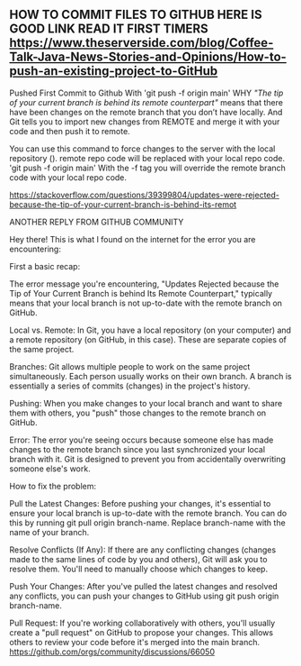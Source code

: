 HOW TO COMMIT FILES TO GITHUB HERE IS GOOD LINK READ IT FIRST TIMERS
https://www.theserverside.com/blog/Coffee-Talk-Java-News-Stories-and-Opinions/How-to-push-an-existing-project-to-GitHub
-----------------------------------------------------------------------------------------------------------------------
Pushed First Commit to Github With 'git push -f origin main' WHY
*"The tip of your current branch is behind its remote counterpart"* means that there have been changes on the remote branch that you don’t have locally. 
And Git tells you to import new changes from REMOTE and merge it with your code and then push it to remote.

You can use this command to force changes to the server with the local repository (). remote repo code will be replaced with your local repo code.
'git push -f origin main'
With the -f tag you will override the remote branch code with your local repo code.


https://stackoverflow.com/questions/39399804/updates-were-rejected-because-the-tip-of-your-current-branch-is-behind-its-remot

ANOTHER REPLY FROM GITHUB COMMUNITY

Hey there! This is what I found on the internet for the error you are encountering:

First a basic recap:

The error message you're encountering, "Updates Rejected because the Tip of Your Current Branch is behind Its Remote Counterpart," typically means that your local branch is not up-to-date with the remote branch on GitHub.

Local vs. Remote: In Git, you have a local repository (on your computer) and a remote repository (on GitHub, in this case). These are separate copies of the same project.

Branches: Git allows multiple people to work on the same project simultaneously. Each person usually works on their own branch. A branch is essentially a series of commits (changes) in the project's history.

Pushing: When you make changes to your local branch and want to share them with others, you "push" those changes to the remote branch on GitHub.

Error: The error you're seeing occurs because someone else has made changes to the remote branch since you last synchronized your local branch with it. Git is designed to prevent you from accidentally overwriting someone else's work.

How to fix the problem:

Pull the Latest Changes: Before pushing your changes, it's essential to ensure your local branch is up-to-date with the remote branch. You can do this by running git pull origin branch-name. Replace branch-name with the name of your branch.

Resolve Conflicts (If Any): If there are any conflicting changes (changes made to the same lines of code by you and others), Git will ask you to resolve them. You'll need to manually choose which changes to keep.

Push Your Changes: After you've pulled the latest changes and resolved any conflicts, you can push your changes to GitHub using git push origin branch-name.

Pull Request: If you're working collaboratively with others, you'll usually create a "pull request" on GitHub to propose your changes. This allows others to review your code before it's merged into the main branch.
https://github.com/orgs/community/discussions/66050


